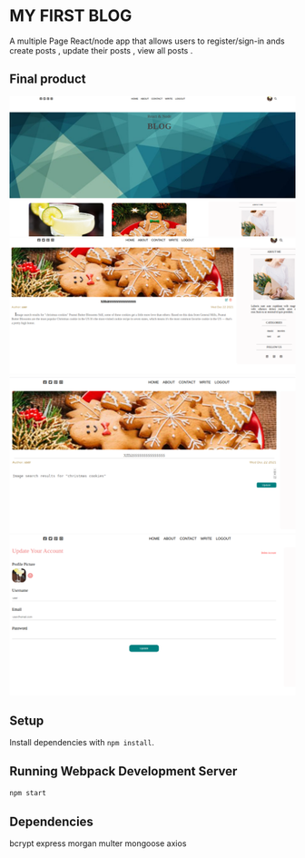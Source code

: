 # MY FIRST BLOG
A multiple Page React/node app that allows users to register/sign-in ands create posts , update their posts , view all posts .

## Final product

!["home page"](https://github.com/sarasabet/Blog/blob/main/docs/homepage.png)
!["Single post](https://github.com/sarasabet/Blog/blob/main/docs/singlepost.png)
!["write a post](https://github.com/sarasabet/Blog/blob/main/docs/edit.png)
!["update profile](https://github.com/sarasabet/Blog/blob/main/docs/profile.png)

## Setup

Install dependencies with `npm install`.

## Running Webpack Development Server

```sh
npm start
```
## Dependencies
  bcrypt
  express
  morgan
  multer
  mongoose
  axios


